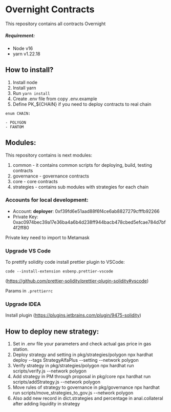 # Overnight Contracts

This repository contains all contracts Overnight

##### Requirement:

- Node v16
- yarn v1.22.18

## How to install?

1. Install node 
2. Install yarn
3. Run `yarn install`
4. Create .env file from copy .env.example
5. Define PK_${CHAIN} if you need to deploy contracts to real chain

 
```
enum CHAIN:

- POLYGON
- FANTOM

```


## Modules:

This repository contains is next modules:

1) common - it contains common scripts for deploying, build, testing contracts
2) governance - governance contracts
3) core - core contracts 
4) strategies - contains sub modules with strategies for each chain


### Accounts for local development:

- Account: **deployer**: 0xf39fd6e51aad88f6f4ce6ab8827279cfffb92266
- Private Key: 0xac0974bec39a17e36ba4a6b4d238ff944bacb478cbed5efcae784d7bf4f2ff80

Private key need to import to Metamask


### Upgrade VS Code

To prettify solidity code install prettier plugin to VSCode:

```
code --install-extension esbenp.prettier-vscode
```

(https://github.com/prettier-solidity/prettier-plugin-solidity#vscode)

Params in `.prettierrc`

### Upgrade IDEA

Install plugin (https://plugins.jetbrains.com/plugin/9475-solidity)

## How to deploy new strategy:

1. Set in .env file your parameters and check actual gas price in gas station.
2. Deploy strategy and setting in pkg/strategies/polygon
   npx hardhat deploy --tags StrategyAlfaPlus --setting --network polygon
3. Verify strategy in pkg/strategies/polygon
   npx hardhat run scripts/verify.js --network polygon
4. Add strategy in PM through proposal in pkg/core
   npx hardhat run scripts/addStrategy.js --network polygon
5. Move rules of strategy to governance in pkg/governance
   npx hardhat run scripts/move_strategies_to_gov.js --network polygon
6. Also add new record in dict.strategies and percentage in anal.collateral after adding liquidity in strategy

